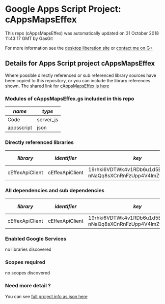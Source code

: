 # Google Apps Script Project: cAppsMapsEffex
This repo (cAppsMapsEffex) was automatically updated on 31 October 2018 11:43:17 GMT by GasGit

For more information see the [desktop liberation site](http://ramblings.mcpher.com/Home/excelquirks/drivesdk/gettinggithubready "desktop liberation") or [contact me on G+](https://plus.google.com/+BruceMcpherson "Bruce McPherson - GDE")
## Details for Apps Script project cAppsMapsEffex
Where possible directly referenced or sub referenced library sources have been copied to this repository, or you can include the library references shown. 
The shared link for [cAppsMapsEffex is here](https://script.google.com/d/1mTo3A6LQEPKAFyVlRxoMgL9n4FTFi_-Lk1V_kiR47LJLZIsa-gzwg_97/edit?usp=sharing "open in the GAS IDE")

### Modules of cAppsMapsEffex.gs included in this repo
*name*|*type*
--- | --- 
Code| server_js
appsscript| json
### Directly referenced libraries
*library*|*identifier*|*key*|*version*|*dev mode*|*source*|
--- | --- | --- | --- | --- | --- 
cEffexApiClient| cEffexApiClient|19rhki6VDTWk4v1RDb6u1d5E-nNaQq8sXCnRnFzUpp4V4lmZ9Z6R_PP9n|3|no|[here](libraries/cEffexApiClient "library source")
### All dependencies and sub dependencies
*library*|*identifier*|*key*|*version*|*dev mode*|*source*|
--- | --- | --- | --- | --- | --- 
cEffexApiClient| cEffexApiClient|19rhki6VDTWk4v1RDb6u1d5E-nNaQq8sXCnRnFzUpp4V4lmZ9Z6R_PP9n|3|no|[here](libraries/cEffexApiClient "library source")
### Enabled Google Services
no libraries discovered
### Scopes required
no scopes discovered
### Need more detail ?
You can see [full project info as json here](info.json)
